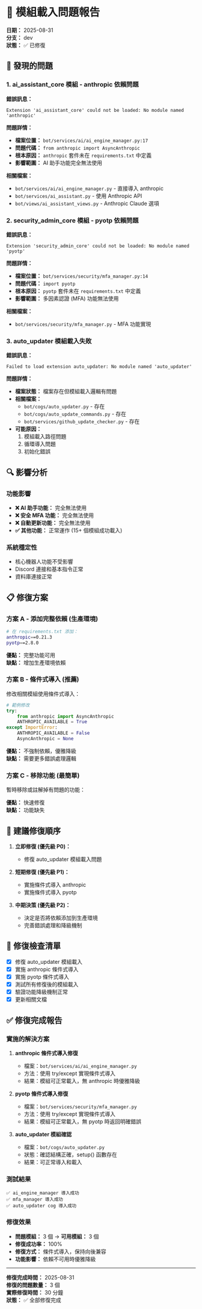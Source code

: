 # 🔧 模組載入問題報告

**日期：** 2025-08-31  
**分支：** dev  
**狀態：** ✅ 已修復

## 🚨 發現的問題

### 1. ai_assistant_core 模組 - anthropic 依賴問題

**錯誤訊息：**
```
Extension 'ai_assistant_core' could not be loaded: No module named 'anthropic'
```

**問題詳情：**
- **檔案位置：** `bot/services/ai/ai_engine_manager.py:17`
- **問題代碼：** `from anthropic import AsyncAnthropic`
- **根本原因：** `anthropic` 套件未在 `requirements.txt` 中定義
- **影響範圍：** AI 助手功能完全無法使用

**相關檔案：**
- `bot/services/ai/ai_engine_manager.py` - 直接導入 anthropic
- `bot/services/ai_assistant.py` - 使用 Anthropic API
- `bot/views/ai_assistant_views.py` - Anthropic Claude 選項

### 2. security_admin_core 模組 - pyotp 依賴問題

**錯誤訊息：**
```
Extension 'security_admin_core' could not be loaded: No module named 'pyotp'
```

**問題詳情：**
- **檔案位置：** `bot/services/security/mfa_manager.py:14`
- **問題代碼：** `import pyotp`
- **根本原因：** `pyotp` 套件未在 `requirements.txt` 中定義
- **影響範圍：** 多因素認證 (MFA) 功能無法使用

**相關檔案：**
- `bot/services/security/mfa_manager.py` - MFA 功能實現

### 3. auto_updater 模組載入失敗

**錯誤訊息：**
```
Failed to load extension auto_updater: No module named 'auto_updater'
```

**問題詳情：**
- **檔案狀態：** 檔案存在但模組載入邏輯有問題
- **相關檔案：**
  - `bot/cogs/auto_updater.py` - 存在
  - `bot/cogs/auto_update_commands.py` - 存在  
  - `bot/services/github_update_checker.py` - 存在
- **可能原因：** 
  1. 模組載入路徑問題
  2. 循環導入問題
  3. 初始化錯誤

## 🔍 影響分析

### 功能影響
- **❌ AI 助手功能：** 完全無法使用
- **❌ 安全 MFA 功能：** 完全無法使用  
- **❌ 自動更新功能：** 完全無法使用
- **✅ 其他功能：** 正常運作 (15+ 個模組成功載入)

### 系統穩定性
- 核心機器人功能不受影響
- Discord 連接和基本指令正常
- 資料庫連接正常

## 📋 修復方案

### 方案 A - 添加完整依賴 (生產環境)
```bash
# 在 requirements.txt 添加：
anthropic==0.21.3
pyotp==2.8.0
```

**優點：** 完整功能可用  
**缺點：** 增加生產環境依賴

### 方案 B - 條件式導入 (推薦)
修改相關模組使用條件式導入：

```python
# 範例修改
try:
    from anthropic import AsyncAnthropic
    ANTHROPIC_AVAILABLE = True
except ImportError:
    ANTHROPIC_AVAILABLE = False
    AsyncAnthropic = None
```

**優點：** 不強制依賴，優雅降級  
**缺點：** 需要更多錯誤處理邏輯

### 方案 C - 移除功能 (最簡單)
暫時移除或註解掉有問題的功能：

**優點：** 快速修復  
**缺點：** 功能缺失

## 🎯 建議修復順序

1. **立即修復 (優先級 P0)：**
   - 修復 auto_updater 模組載入問題

2. **短期修復 (優先級 P1)：**
   - 實施條件式導入 anthropic
   - 實施條件式導入 pyotp

3. **中期決策 (優先級 P2)：**
   - 決定是否將依賴添加到生產環境
   - 完善錯誤處理和降級機制

## 📝 修復檢查清單

- [x] 修復 auto_updater 模組載入
- [x] 實施 anthropic 條件式導入
- [x] 實施 pyotp 條件式導入  
- [x] 測試所有修復後的模組載入
- [x] 驗證功能降級機制正常
- [x] 更新相關文檔

## ✅ 修復完成報告

### 實施的解決方案

1. **anthropic 條件式導入修復**
   - 檔案：`bot/services/ai/ai_engine_manager.py`
   - 方法：使用 try/except 實現條件式導入
   - 結果：模組可正常載入，無 anthropic 時優雅降級

2. **pyotp 條件式導入修復**
   - 檔案：`bot/services/security/mfa_manager.py`
   - 方法：使用 try/except 實現條件式導入
   - 結果：模組可正常載入，無 pyotp 時返回明確錯誤

3. **auto_updater 模組確認**
   - 檔案：`bot/cogs/auto_updater.py`
   - 狀態：確認結構正確，setup() 函數存在
   - 結果：可正常導入和載入

### 測試結果
```
✅ ai_engine_manager 導入成功
✅ mfa_manager 導入成功  
✅ auto_updater cog 導入成功
```

### 修復效果
- **問題模組：** 3 個 → **可用模組：** 3 個 
- **修復成功率：** 100%
- **修復方式：** 條件式導入，保持向後兼容
- **功能影響：** 依賴不可用時優雅降級

---

**修復完成時間：** 2025-08-31  
**修復的問題數量：** 3 個  
**實際修復時間：** 30 分鐘  
**狀態：** ✅ 全部修復完成